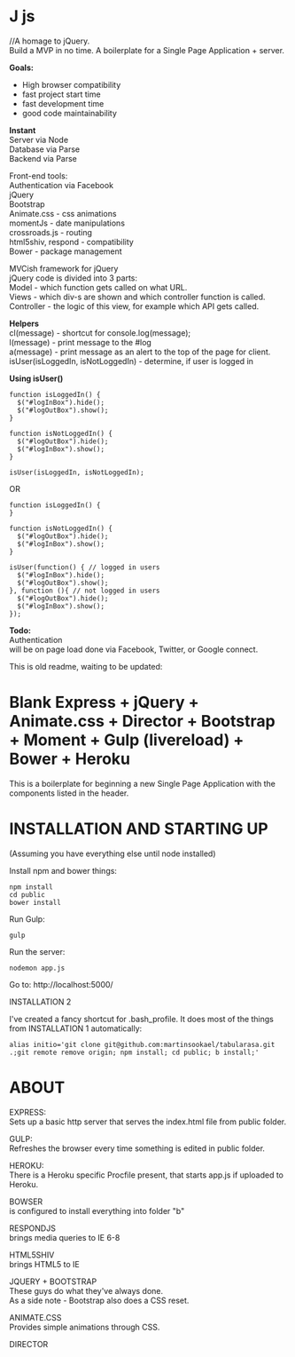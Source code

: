J js  
===================

//A homage to jQuery.  
Build a MVP in no time.
A boilerplate for a Single Page Application + server.  

**Goals:**  
* High browser compatibility  
* fast project start time  
* fast development time  
* good code maintainability  

**Instant**  
Server via Node  
Database via Parse  
Backend via Parse  

Front-end tools:  
Authentication via Facebook  
jQuery  
Bootstrap  
Animate.css - css animations  
momentJs - date manipulations  
crossroads.js - routing  
html5shiv, respond - compatibility  
Bower - package management  

MVCish framework for jQuery  
jQuery code is divided into 3 parts:  
Model - which function gets called on what URL.  
Views - which div-s are shown and which controller function is called.  
Controller - the logic of this view, for example which API gets called.  

**Helpers**  
cl(message) - shortcut for console.log(message);  
l(message) - print message to the #log  
a(message) - print message as an alert to the top of the page for client.  
isUser(isLoggedIn, isNotLoggedIn) - determine, if user is logged in  

**Using isUser()**  
```
function isLoggedIn() {
  $("#logInBox").hide();
  $("#logOutBox").show();  
}

function isNotLoggedIn() {
  $("#logOutBox").hide();  
  $("#logInBox").show();
}

isUser(isLoggedIn, isNotLoggedIn);  

```
OR  
```
function isLoggedIn() {
}

function isNotLoggedIn() {
  $("#logOutBox").hide();  
  $("#logInBox").show();
}

isUser(function() { // logged in users
  $("#logInBox").hide();
  $("#logOutBox").show();  
}, function (){ // not logged in users
  $("#logOutBox").hide();  
  $("#logInBox").show();
});  

```







**Todo:**  
Authentication  
will be on page load done via Facebook, Twitter, or Google connect.








This is old readme, waiting to be updated:


Blank Express + jQuery + Animate.css + Director + Bootstrap + Moment + Gulp (livereload) + Bower + Heroku  
===================


This is a boilerplate for beginning a new Single Page Application with the components listed in the header.


INSTALLATION AND STARTING UP
===================  

(Assuming you have everything else until node installed)  

Install npm and bower things:  
```
npm install  
cd public  
bower install  
```  

Run Gulp:  
```
gulp  
```  

Run the server:  
```
nodemon app.js
```  

Go to: http://localhost:5000/


INSTALLATION 2  

I've created a fancy shortcut for .bash_profile.
It does most of the things from INSTALLATION 1 automatically:  

```
alias initio='git clone git@github.com:martinsookael/tabularasa.git .;git remote remove origin; npm install; cd public; b install;'

```

ABOUT  
===================  


EXPRESS:  
Sets up a basic http server that serves the index.html file from public folder.  

GULP:  
Refreshes the browser every time something is edited in public folder.  

HEROKU:  
There is a Heroku specific Procfile present, that starts app.js if uploaded to Heroku.  

BOWSER  
is configured to install everything into folder "b"  

RESPONDJS  
brings media queries to IE 6-8  

HTML5SHIV  
brings HTML5 to IE  

JQUERY + BOOTSTRAP  
These guys do what they've always done.  
As a side note - Bootstrap also does a CSS reset.  

ANIMATE.CSS  
Provides simple animations through CSS.

DIRECTOR
